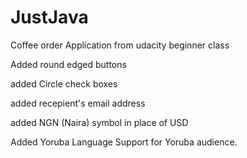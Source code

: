 # JustJava

Coffee order Application from udacity beginner class

Added round edged buttons

added Circle check boxes

added recepient's email address

added NGN (Naira) symbol in place of USD

Added Yoruba Language Support for Yoruba audience.
